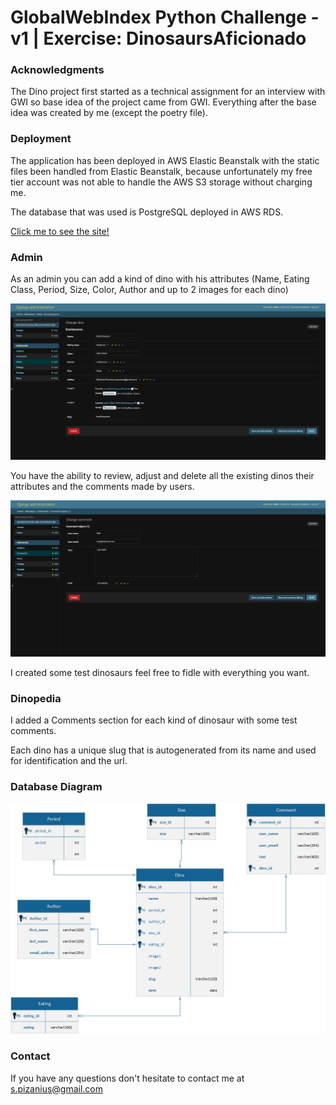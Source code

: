 # GlobalWebIndex Python Challenge - v1 | Exercise: DinosaursAficionado

### Acknowledgments 
The Dino project first started as a technical assignment for an interview with GWI so base idea of the project came
from GWI. Everything after the base idea was created by me (except the poetry file).

### Deployment
The application has been deployed in AWS Elastic Beanstalk with the static files been handled from Elastic Beanstalk,
because unfortunately my free tier account was not able to handle the AWS S3 storage without charging me.

The database that was used is PostgreSQL deployed in AWS RDS. 

[Click me to see the site!](http://djangodinopediablog-env.eba-umebnduf.eu-south-1.elasticbeanstalk.com/)

### Admin
As an admin you can add a kind of dino with his attributes (Name, Eating Class, Period, 
Size, Color, Author and up to 2 images for each dino)

![Dino Admin](dino_admin.jpg)

You have the ability to review, adjust and delete all the existing dinos their attributes
and the comments made by users.

![Dino Admin 2](dino_admin_2.jpg)

I created some test dinosaurs feel free to fidle with everything you want.

### Dinopedia

I added a Comments section for each kind of dinosaur with some test comments.

Each dino has a unique slug that is autogenerated from its name and used for identification and the url.

### Database Diagram

![Diagram for the dino Database](dino_db.jpg)

### Contact
If you have any questions don't hesitate to contact me at <s.pizanius@gmail.com>

